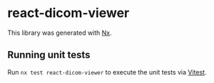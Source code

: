 # react-dicom-viewer

This library was generated with [Nx](https://nx.dev).

## Running unit tests

Run `nx test react-dicom-viewer` to execute the unit tests via [Vitest](https://vitest.dev/).
